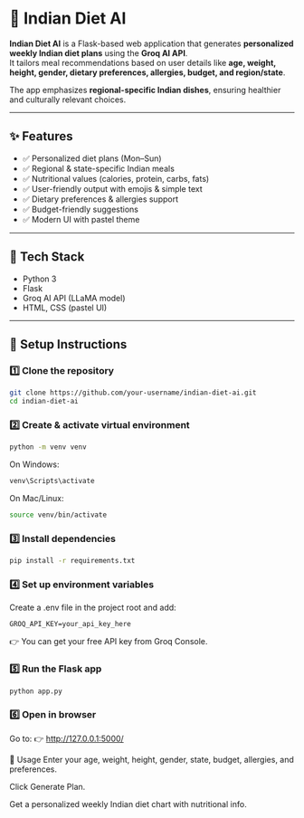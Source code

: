 # 🥗 Indian Diet AI

**Indian Diet AI** is a Flask-based web application that generates **personalized weekly Indian diet plans** using the **Groq AI API**.  
It tailors meal recommendations based on user details like **age, weight, height, gender, dietary preferences, allergies, budget, and region/state**.

The app emphasizes **regional-specific Indian dishes**, ensuring healthier and culturally relevant choices.

---

## ✨ Features
- ✅ Personalized diet plans (Mon–Sun)  
- ✅ Regional & state-specific Indian meals  
- ✅ Nutritional values (calories, protein, carbs, fats)  
- ✅ User-friendly output with emojis & simple text  
- ✅ Dietary preferences & allergies support  
- ✅ Budget-friendly suggestions  
- ✅ Modern UI with pastel theme  

---

## 🚀 Tech Stack
- Python 3  
- Flask  
- Groq AI API (LLaMA model)  
- HTML, CSS (pastel UI)  

---

## 🔑 Setup Instructions

### 1️⃣ Clone the repository
```bash
git clone https://github.com/your-username/indian-diet-ai.git
cd indian-diet-ai
```
### 2️⃣ Create & activate virtual environment
```bash
python -m venv venv
```
On Windows:

```bash
venv\Scripts\activate
```
On Mac/Linux:

```bash
source venv/bin/activate
```
### 3️⃣ Install dependencies
```bash
pip install -r requirements.txt
```
### 4️⃣ Set up environment variables
Create a .env file in the project root and add:

```env
GROQ_API_KEY=your_api_key_here
```
👉 You can get your free API key from Groq Console.

### 5️⃣ Run the Flask app
```bash
python app.py
```
### 6️⃣ Open in browser
Go to:
👉 http://127.0.0.1:5000/

📝 Usage
Enter your age, weight, height, gender, state, budget, allergies, and preferences.

Click Generate Plan.

Get a personalized weekly Indian diet chart with nutritional info.
